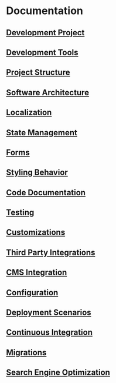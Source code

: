# Documentation

## [Development Project](./development-project.md)

## [Development Tools](./development-tools.md)

## [Project Structure](./project-structure.md)

## [Software Architecture](./software-architecture.md)

## [Localization](./localization.md)

## [State Management](./state-management.md)

## [Forms](./forms.md)

## [Styling Behavior](./styling-behavior.md)

## [Code Documentation](./code-documentation.md)

## [Testing](./testing.md)

## [Customizations](./customizations.md)

## [Third Party Integrations](./third-party-integrations.md)

## [CMS Integration](./cms-integration.md)

## [Configuration](./configuration.md)

## [Deployment Scenarios](./deployment-scenarios.md)

## [Continuous Integration](./continous-integration.md)

## [Migrations](./migrations.md)

## [Search Engine Optimization](./search-engine-optimization.md)
